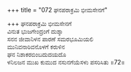 +++
title = "072 ಘನಪರಾಕ್ರಮಿ ಭೀಮಸೇನಗೆ"

+++
ಘನಪರಾಕ್ರಮಿ ಭೀಮಸೇನಗೆ  
ವಿನುತ ಭುಜಗೇಂದ್ರಂಗೆ ದುಶ್ಶಾ  
ಸನನ ಜೀವಾನಿಳನ ಪಾರಣೆ ಸಮರಭೂಮಿಯಲಿ  
ಮುನಿವನಾರಿವನೊಳಗೆ ಕರುಳಿನ  
ಘನ ನಿಶಾಕರಬಿಂಬದುದಯದೊ  
ಳನಿಲಜನ ಮುಖ ಕುಮುದ ನಸುನಗೆಯೆಸಳು ಪಸರಿಸಿತು      ॥72॥
